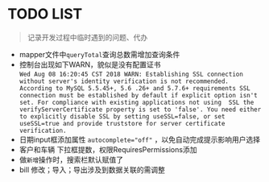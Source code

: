 # TODO LIST
> 记录开发过程中临时遇到的问题、代办
* mapper文件中`queryTotal`查询总数需增加查询条件
* 控制台出现如下WARN，貌似是没有配置证书   
`Wed Aug 08 16:20:45 CST 2018 WARN: Establishing SSL connection without server's identity verification is not recommended. According to MySQL 5.5.45+, 5.6
.26+ and 5.7.6+ requirements SSL connection must be established by default if explicit option isn't set. For compliance with existing applications not using 
SSL the verifyServerCertificate property is set to 'false'. You need either to explicitly disable SSL by setting useSSL=false, or set useSSL=true and provide
 truststore for server certificate verification.`
* 日期input框添加属性 `autocomplete="off"` ，以免自动完成提示影响用户选择
* 客户和车辆 下拉框提数，权限RequiresPermissions添加
* 做`新增`操作时，搜索栏默认赋值了
* bill 修改；导入；导出涉及到数据关联的需调整
